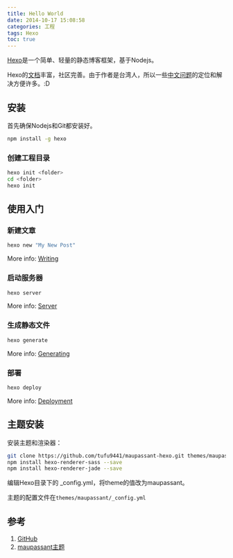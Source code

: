 ```yaml
---
title: Hello World
date: 2014-10-17 15:08:58
categories: 工程
tags: Hexo
toc: true
---
```

[Hexo](http://hexo.io/)是一个简单、轻量的静态博客框架，基于Nodejs。

Hexo的[文档](http://hexo.io/docs/)丰富，社区完善。由于作者是台湾人，所以一些[中文问题](http://hexo.io/docs/troubleshooting.html)的定位和解决方便许多。:D

## 安装

首先确保Nodejs和Git都安装好。

``` bash
npm install -g hexo
```

### 创建工程目录

``` bash
hexo init <folder>
cd <folder>
hexo init
```

## 使用入门

### 新建文章

``` bash
hexo new "My New Post"
```

More info: [Writing](http://hexo.io/docs/writing.html)

### 启动服务器

``` bash
hexo server
```

More info: [Server](http://hexo.io/docs/server.html)

### 生成静态文件

``` bash
hexo generate
```

More info: [Generating](http://hexo.io/docs/generating.html)

### 部署

``` bash
hexo deploy
```

More info: [Deployment](http://hexo.io/docs/deployment.html)

## 主题安装

安装主题和渲染器：

``` bash
git clone https://github.com/tufu9441/maupassant-hexo.git themes/maupassant
npm install hexo-renderer-sass --save
npm install hexo-renderer-jade --save
```

编辑Hexo目录下的 _config.yml，将theme的值改为maupassant。

主题的配置文件在```themes/maupassant/_config.yml```

## 参考

1. [GitHub](https://github.com/hexojs/hexo/issues)
2. [maupassant主题](https://www.haomwei.com/technology/maupassant-hexo.html)